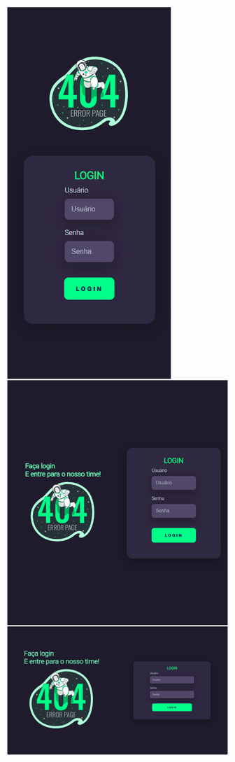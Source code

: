 <img src="https://github.com/TheFabioBottoni/Tela-de-login/blob/main/prints/print%201.png">
<img src="https://github.com/TheFabioBottoni/Tela-de-login/blob/main/prints/print%203.png">
<img src="https://github.com/TheFabioBottoni/Tela-de-login/blob/main/prints/print%202.png">
